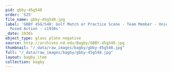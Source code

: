 ```yaml
---
pid: gbby-45g548
order: '525'
file_name: gbby-45g548.jpg
label: 'GBBY 45G/548: Golf Match or Practice Scene - Team Member - Unidentified -
  Posed Action - c1930s'
_date: 1930s
object_type: glass plate negative
source: http://archives.nd.edu/Bagby/GBBY-45g548.jpg
thumbnail: "/_data/raw_images/bagby/gbby-45g548.jpg"
full: "/_data/raw_images/bagby/gbby-45g548.jpg"
layout: bagby_item
collection: bagby
---
```

